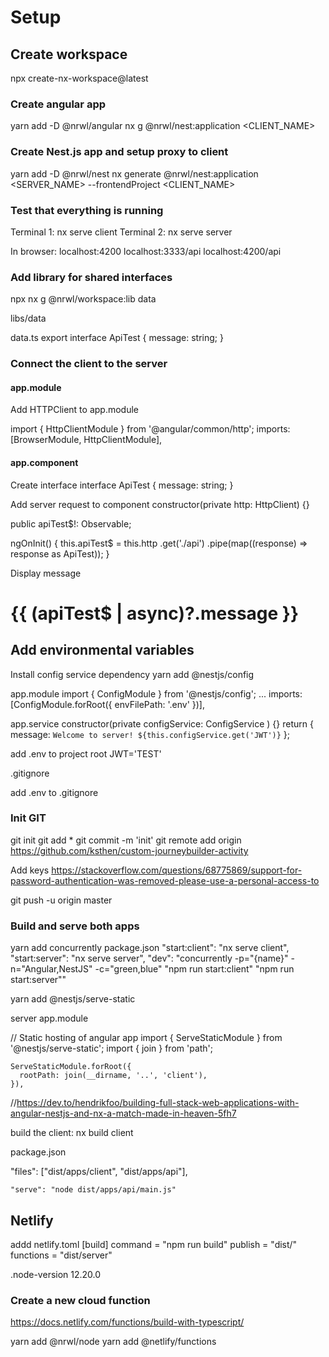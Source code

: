 # Setup

## Create workspace

npx create-nx-workspace@latest <NAME>

### Create angular app

yarn add -D @nrwl/angular
nx g @nrwl/nest:application <CLIENT_NAME>

### Create Nest.js app and setup proxy to client

yarn add -D @nrwl/nest
nx generate @nrwl/nest:application <SERVER_NAME> --frontendProject <CLIENT_NAME>

### Test that everything is running

Terminal 1: nx serve client
Terminal 2: nx serve server

In browser:
localhost:4200
localhost:3333/api
localhost:4200/api

### Add library for shared interfaces

npx nx g @nrwl/workspace:lib data

libs/data

data.ts
export interface ApiTest {
message: string;
}

### Connect the client to the server

#### app.module

Add HTTPClient to app.module

import { HttpClientModule } from '@angular/common/http';
imports: [BrowserModule, HttpClientModule],

#### app.component

Create interface
interface ApiTest {
message: string;
}

Add server request to component
constructor(private http: HttpClient) {}

public apiTest$!: Observable<ApiTest>;

ngOnInit() {
this.apiTest$ = this.http
.get('./api')
.pipe(map((response) => response as ApiTest));
}

Display message

<h1>{{ (apiTest$ | async)?.message }}</h1>

## Add environmental variables

Install config service dependency
yarn add @nestjs/config

app.module
import { ConfigModule } from '@nestjs/config';
...
imports: [ConfigModule.forRoot({ envFilePath: '.env' })],

app.service
constructor(private configService: ConfigService ) {}
return { message: `Welcome to server! ${this.configService.get('JWT')}` };

add .env to project root
JWT='TEST'

.gitignore

add .env to .gitignore

### Init GIT

git init
git add \*
git commit -m 'init'
git remote add origin https://github.com/ksthen/custom-journeybuilder-activity

Add keys
https://stackoverflow.com/questions/68775869/support-for-password-authentication-was-removed-please-use-a-personal-access-to

git push -u origin master

### Build and serve both apps

yarn add concurrently
package.json
"start:client": "nx serve client",
"start:server": "nx serve server",
"dev": "concurrently -p=\"{name}\" -n=\"Angular,NestJS\" -c=\"green,blue\" \"npm run start:client\" \"npm run start:server\""

yarn add @nestjs/serve-static

server app.module

// Static hosting of angular app
import { ServeStaticModule } from '@nestjs/serve-static';
import { join } from 'path';

    ServeStaticModule.forRoot({
      rootPath: join(__dirname, '..', 'client'),
    }),

//https://dev.to/hendrikfoo/building-full-stack-web-applications-with-angular-nestjs-and-nx-a-match-made-in-heaven-5fh7

build the client:
nx build client

package.json

"files": ["dist/apps/client", "dist/apps/api"],

    "serve": "node dist/apps/api/main.js"

## Netlify

addd netlify.toml
[build]
command = "npm run build"
publish = "dist/"
functions = "dist/server"

.node-version
12.20.0



### Create a new cloud function

https://docs.netlify.com/functions/build-with-typescript/

yarn add @nrwl/node
yarn add @netlify/functions
